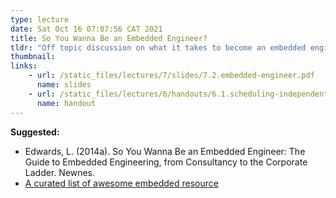 ```yaml
---
type: lecture
date: Sat Oct 16 07:07:56 CAT 2021
title: So You Wanna Be an Embedded Engineer?
tldr: "Off topic discussion on what it takes to become an embedded engineer"
thumbnail: 
links: 
    - url: /static_files/lectures/7/slides/7.2.embedded-engineer.pdf
      name: slides
    - url: /static_files/lectures/6/handouts/6.1.scheduling-independent-tasks.pdf
      name: handout
---
```


**Suggested:**
- Edwards, L. (2014a). So You Wanna Be an Embedded Engineer: The Guide to Embedded Engineering, from Consultancy to the Corporate Ladder. Newnes.
- [A curated list of awesome embedded resource](https://github.com/nhivp/Awesome-Embedded)